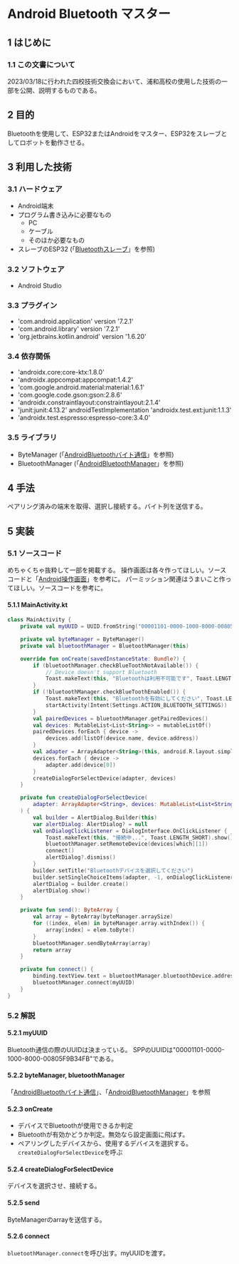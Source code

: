 # Android Bluetooth マスター

## 1 はじめに

### 1.1 この文書について

2023/03/18に行われた四校技術交換会において、浦和高校の使用した技術の一部を公開、説明するものである。

## 2 目的

Bluetoothを使用して、ESP32またはAndroidをマスター、ESP32をスレーブとしてロボットを動作させる。

## 3 利用した技術

### 3.1 ハードウェア

- Android端末
- プログラム書き込みに必要なもの
  - PC
  - ケーブル
  - そのほか必要なもの
- スレーブのESP32 (「[Bluetoothスレーブ](Bluetooth%20スレーブ.md)」を参照)

### 3.2 ソフトウェア

- Android Studio

### 3.3 プラグイン

- 'com.android.application' version '7.2.1'
- 'com.android.library' version '7.2.1'
- 'org.jetbrains.kotlin.android' version '1.6.20'

### 3.4 依存関係

- 'androidx.core:core-ktx:1.8.0'
- 'androidx.appcompat:appcompat:1.4.2'
- 'com.google.android.material:material:1.6.1'
- 'com.google.code.gson:gson:2.8.6'
- 'androidx.constraintlayout:constraintlayout:2.1.4'
- 'junit:junit:4.13.2'
    androidTestImplementation 'androidx.test.ext:junit:1.1.3'
- 'androidx.test.espresso:espresso-core:3.4.0'

### 3.5 ライブラリ

- ByteManager (「[AndroidBluetoothバイト通信](Android%20Bluetooth%20バイト通信.md)」を参照)
- BluetoothManager (「[AndroidBluetoothManager](Android%20Bluetooth%20Manager.md)」を参照)

## 4 手法

ペアリング済みの端末を取得、選択し接続する。バイト列を送信する。

## 5 実装

### 5.1 ソースコード

めちゃくちゃ抜粋して一部を掲載する。
操作画面は各々作ってほしい。ソースコードと「[Android操作画面](Android%20操作画面.md)」を参考に。
パーミッション関連はうまいこと作ってほしい。ソースコードを参考に。

#### 5.1.1 MainActivity.kt

```kotlin
class MainActivity {
    private val myUUID = UUID.fromString("00001101-0000-1000-8000-00805F9B34FB")

    private val byteManager = ByteManager()
    private val bluetoothManager = BluetoothManager(this)

    override fun onCreate(savedInstanceState: Bundle?) {
        if (bluetoothManager.checkBlueToothNotAvailable()) {
            // Device doesn't support Bluetooth
            Toast.makeText(this, "Bluetoothは利用不可能です", Toast.LENGTH_LONG).show()
        }
        if (!bluetoothManager.checkBlueToothEnabled()) {
            Toast.makeText(this, "Bluetoothを有効にしてください", Toast.LENGTH_LONG).show()
            startActivity(Intent(Settings.ACTION_BLUETOOTH_SETTINGS))
        }
        val pairedDevices = bluetoothManager.getPairedDevices()
        val devices: MutableList<List<String>> = mutableListOf()
        pairedDevices.forEach { device ->
            devices.add(listOf(device.name, device.address))
        }
        val adapter = ArrayAdapter<String>(this, android.R.layout.simple_list_item_single_choice)
        devices.forEach { device ->
            adapter.add(device[0])
        }
        createDialogForSelectDevice(adapter, devices)
    }

    private fun createDialogForSelectDevice(
        adapter: ArrayAdapter<String>, devices: MutableList<List<String>>
    ) {
        val builder = AlertDialog.Builder(this)
        var alertDialog: AlertDialog? = null
        val onDialogClickListener = DialogInterface.OnClickListener { _, which ->
            Toast.makeText(this, "接続中...", Toast.LENGTH_SHORT).show()
            bluetoothManager.setRemoteDevice(devices[which][1])
            connect()
            alertDialog?.dismiss()
        }
        builder.setTitle("Bluetoothデバイスを選択してください")
        builder.setSingleChoiceItems(adapter, -1, onDialogClickListener)
        alertDialog = builder.create()
        alertDialog.show()
    }

    private fun send(): ByteArray {
        val array = ByteArray(byteManager.arraySize)
        for ((index, elem) in byteManager.array.withIndex()) {
            array[index] = elem.toByte()
        }
        bluetoothManager.sendByteArray(array)
        return array
    }

    private fun connect() {
        binding.textView.text = bluetoothManager.bluetoothDevice.address
        bluetoothManager.connect(myUUID)
    }
}
```

### 5.2 解説

#### 5.2.1 myUUID

Bluetooth通信の際のUUIDは決まっている。
SPPのUUIDは"00001101-0000-1000-8000-00805F9B34FB"である。

#### 5.2.2 byteManager, bluetoothManager

「[AndroidBluetoothバイト通信](Android%20Bluetooth%20バイト通信.md)」、「[AndroidBluetoothManager](Android%20Bluetooth%20Manager.md)」を参照

#### 5.2.3 onCreate

- デバイスでBluetoothが使用できるか判定
- Bluetoothが有効かどうか判定。無効なら設定画面に飛ばす。
- ペアリングしたデバイスから、使用するデバイスを選択する。`createDialogForSelectDevice`を呼ぶ

#### 5.2.4 createDialogForSelectDevice

デバイスを選択させ、接続する。

#### 5.2.5 send

ByteManagerのarrayを送信する。

#### 5.2.6 connect

`bluetoothManager.connect`を呼び出す。myUUIDを渡す。
